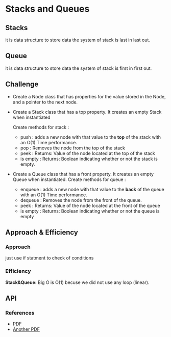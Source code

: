 # Stacks and Queues

## Stacks
it is data structure to store data the system of stack is last in last out.
## Queue
it is data structure to store data the system of stack is first in first out.

## Challenge
- Create a Node class that has properties for the value stored in the Node, and a pointer to the next node.
- Create a Stack class that has a top property. It creates an empty Stack when instantiated

  Create methods for stack :
  - push : adds a new node with that value to the **top** of the stack with an O(1) Time performance.
  - pop : Removes the node from the top of the stack
  - peek : Returns: Value of the node located at the top of the stack
  - is empty : Returns: Boolean indicating whether or not the stack is empty.

- Create a Queue class that has a front property. It creates an empty Queue when instantiated.
  Create methods for queue :
  - enqueue : adds a new node with that value to the **back** of the queue with an O(1) Time performance.
  - dequeue : Removes the node from the front of the queue.
  - peek : Returns: Value of the node located at the front of the queue
  - is empty : Returns: Boolean indicating whether or not the queue is empty

## Approach & Efficiency

### Approach
just use if statment to check of conditions

### Efficiency
**Stack&Queue:** Big O is O(1) becuse we did not use any loop (linear).



## API
### References
- [PDF](https://www.cs.jhu.edu/~cohen/CS226/Lectures/StackQueue.pdf)
- [Another PDF](https://www.cs.purdue.edu/homes/ayg/CS251/slides/chap3.pdf)
